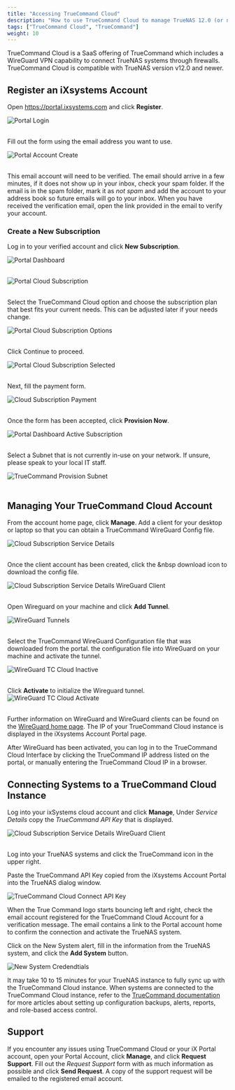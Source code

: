 ```yaml
---
title: "Accessing TrueCommand Cloud"
description: "How to use TrueCommand Cloud to manage TrueNAS 12.0 (or newer) systems."
tags: ["TrueCommand Cloud", "TrueCommand"]
weight: 10
---
```


TrueCommand Cloud is a SaaS offering of TrueCommand which includes a WireGuard VPN capability to connect TrueNAS systems through firewalls. TrueCommand Cloud is compatible with TrueNAS version v12.0 and newer.


## Register an iXsystems Account

Open https://portal.ixsystems.com and click **Register**. 

![Portal Login](/images/CORE/12.0/PortalLogin.png "Portal Login")
<br><br>

Fill out the form using the email address you want to use. 

![Portal Account Create](/images/CORE/12.0/PortalAccountCreate.png "Portal Account Create")
<br><br>

This email account will need to be verified.  The email should arrive in a few minutes, if it does not show up in your inbox, check your spam folder.  If the email is in the spam folder, mark it as *not spam* and add the account to your address book so future emails will go to your inbox.
When you have received the verification email, open the link provided in the email to verify your account.  

### Create a New Subscription

Log in to your verified account and click **New Subscription**.  

![Portal Dashboard](/images/CORE/12.0/PortalDashboard.png "Portal Dashboard")
<br><br>

![Portal Cloud Subscription](/images/CORE/12.0/PortalCloudSubscription.png "Portal Cloud Subscription")
<br><br>

Select the TrueCommand Cloud option and choose the subscription plan that best fits your current needs.  This can be adjusted later if your needs change.

![Portal Cloud Subscription Options](/images/CORE/12.0/PortalCloudSubscriptionOptions.png "Portal Cloud Subscription Options")
<br><br>

Click Continue to proceed.

![Portal Cloud Subscription Selected](/images/CORE/12.0/PortalCloudSubscriptionSelected.png "Portal Cloud Subscription Selected")
<br><br>

Next, fill the payment form. 

![Cloud Subscription Payment](/images/CORE/12.0/CloudSubscriptionPayment.png "Cloud Subscription Payment")
<br><br>

Once the form has been accepted, click **Provision Now**.

![Portal Dashboard Active Subscription](/images/CORE/12.0/PortalDashboardActiveSubscription.png "Portal Dashboard Active Subscription")
<br><br>

Select a Subnet that is not currently in-use on your network. If unsure, please speak to your local IT staff.

![TrueCommand Provision Subnet](/images/CORE/12.0/TrueCommandProvisionSubnet.png "TrueCommand Provision Subnet")
<br><br>


## Managing Your TrueCommand Cloud Account

From the account home page, click **Manage**.  Add a client for your desktop or laptop so that you can obtain a TrueCommand WireGuard Config file. 

![Cloud Subscription Service Details](/images/CORE/12.0/CloudSubscriptionServiceDetails.png "Cloud Subscription Service Details")
<br><br>

Once the client account has been created, click the <i class="fas fa-download action-icon clickable" aria-hidden="true" title="Download WireGuard configuration file"></i>&nbsp download icon to download the config file.

![Cloud Subscription Service Details WireGuard Client](/images/CORE/12.0/CloudSubscriptionServiceDetailsWireGuardClient.png "Cloud Subscription Service DetailsW ireGuard Client")
<br><br>

Open Wireguard on your machine and click **Add Tunnel**. 

![WireGuard Tunnels](/images/CORE/12.0/WireGuardTunnels.png "WireGuard Tunnels")
<br><br>

Select the TrueCommand WireGuard Configuration file that was downloaded from the portal.
the configuration file into WireGuard on your machine and activate the tunnel.

![WireGuard TC Cloud Inactive](/images/CORE/12.0/WireGuardTCCloudInactive.png "WireGuard TC Cloud Inactive")
<br><br>

Click **Activate** to initialize the Wireguard tunnel.
![WireGuard TC Cloud Activate](/images/CORE/12.0/WireGuardTCCloudActivate.png "WireGuard TC Cloud Activate")
<br><br>

Further information on WireGuard and WireGuard clients can be found on the [WireGuard home page](https://www.wireguard.com). The IP of your TrueCommand Cloud instance is displayed in the iXsystems Account Portal page.  

After WireGuard has been activated, you can log in to the TrueCommand Cloud Interface by clicking the TrueCommand IP address listed on the portal, or manually entering the TrueCommand Cloud IP in a browser. 

## Connecting Systems to a TrueCommand Cloud Instance

Log into your ixSystems cloud account and click **Manage**, Under *Service Details* copy the *TrueCommand API Key* that is displayed.

![Cloud Subscription Service Details WireGuard Client](/images/CORE/12.0/CloudSubscriptionServiceDetailsWireGuardClient.png "Cloud Subscription Service Details WireGuard Client")
<br><br>

Log into your TrueNAS systems and click the TrueCommand icon in the upper right.

Paste the TrueCommand API Key copied from the iXsystems Account Portal into the TrueNAS dialog window. 

![TrueCommand Cloud Connect API Key](/images/SCALE/TrueCommandCloudConnectAPIKey "TrueCommand Cloud Connect API Key")

When the True Command logo starts bouncing left and right, check the email account registered for the TrueCommand Cloud Account for a verification message.  The email contains a link to the Portal account home to confirm the connection and activate the TrueNAS system.

Click on the New System alert, fill in the information from the TrueNAS system, and click the **Add System** button.

![New System Credendtials](/images/TrueCommand/1.3/NewSystemCreds.png "New System Credendtials")

It may take 10 to 15 minutes for your TrueNAS instance to fully sync up with the TrueCommand Cloud instance. When systems are connected to the TrueCommand Cloud instance, refer to the [TrueCommand documentation](/truecommand/) for more articles about setting up configuration backups, alerts, reports, and role-based access control.

## Support

If you encounter any issues using TrueCommand Cloud or your iX Portal account, open your Portal Account, click **Manage**, and click **Request Support**.
Fill out the *Request Support* form with as much information as possible and click **Send Request**.
A copy of the support request will be emailed to the registered email account.
